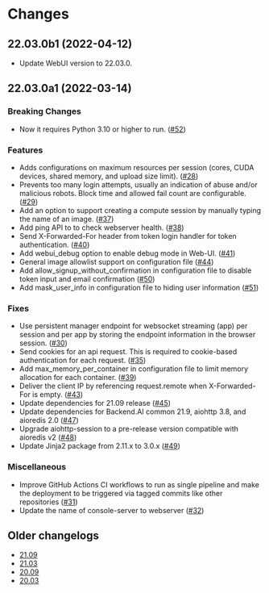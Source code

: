 Changes
=======

<!--
    You should *NOT* be adding new change log entries to this file, this
    file is managed by towncrier. You *may* edit previous change logs to
    fix problems like typo corrections or such.

    To add a new change log entry, please refer
    https://pip.pypa.io/en/latest/development/contributing/#news-entries

    We named the news folder "changes".

    WARNING: Don't drop the last line!
-->

<!-- towncrier release notes start -->

## 22.03.0b1 (2022-04-12)

* Update WebUI version to 22.03.0.


## 22.03.0a1 (2022-03-14)

### Breaking Changes
* Now it requires Python 3.10 or higher to run. ([#52](https://github.com/lablup/backend.ai-webserver/issues/52))

### Features
* Adds configurations on maximum resources per session (cores, CUDA devices, shared memory, and upload size limit). ([#28](https://github.com/lablup/backend.ai-webserver/issues/28))
* Prevents too many login attempts, usually an indication of abuse and/or malicious robots. Block time and allowed fail count are configurable. ([#29](https://github.com/lablup/backend.ai-webserver/issues/29))
* Add an option to support creating a compute session by manually typing the name of an image. ([#37](https://github.com/lablup/backend.ai-webserver/issues/37))
* Add ping API to to check webserver health. ([#38](https://github.com/lablup/backend.ai-webserver/issues/38))
* Send X-Forwarded-For header from token login handler for token authentication. ([#40](https://github.com/lablup/backend.ai-webserver/issues/40))
* Add webui_debug option to enable debug mode in Web-UI. ([#41](https://github.com/lablup/backend.ai-webserver/issues/41))
* General image allowlist support on configuration file ([#44](https://github.com/lablup/backend.ai-webserver/issues/44))
* Add allow_signup_without_confirmation in configuration file to disable token input and email confirmation ([#50](https://github.com/lablup/backend.ai-webserver/issues/50))
* Add mask_user_info in configuration file to hiding user information ([#51](https://github.com/lablup/backend.ai-webserver/issues/51))

### Fixes
* Use persistent manager endpoint for websocket streaming (app) per session and per app by storing the endpoint information in the browser session. ([#30](https://github.com/lablup/backend.ai-webserver/issues/30))
* Send cookies for an api request. This is required to cookie-based authentication for each request. ([#35](https://github.com/lablup/backend.ai-webserver/issues/35))
* Add max_memory_per_container in configuration file to limit memory allocation for each container. ([#39](https://github.com/lablup/backend.ai-webserver/issues/39))
* Deliver the client IP by referencing request.remote  when X-Forwarded-For is empty. ([#43](https://github.com/lablup/backend.ai-webserver/issues/43))
* Update dependencies for 21.09 release ([#45](https://github.com/lablup/backend.ai-webserver/issues/45))
* Update dependencies for Backend.AI common 21.9, aiohttp 3.8, and aioredis 2.0 ([#47](https://github.com/lablup/backend.ai-webserver/issues/47))
* Upgrade aiohttp-session to a pre-release version compatible with aioredis v2 ([#48](https://github.com/lablup/backend.ai-webserver/issues/48))
* Update Jinja2 package from 2.11.x to 3.0.x ([#49](https://github.com/lablup/backend.ai-webserver/issues/49))

### Miscellaneous
* Improve GitHub Actions CI workflows to run as single pipeline and make the deployment to be triggered via tagged commits like other repositories ([#31](https://github.com/lablup/backend.ai-webserver/issues/31))
* Update the name of console-server to webserver ([#32](https://github.com/lablup/backend.ai-webserver/issues/32))


## Older changelogs

* [21.09](https://github.com/lablup/backend.ai-webserver/blob/21.09/CHANGELOG.md)
* [21.03](https://github.com/lablup/backend.ai-webserver/blob/21.03/CHANGELOG.md)
* [20.09](https://github.com/lablup/backend.ai-webserver/blob/20.09/CHANGELOG.md)
* [20.03](https://github.com/lablup/backend.ai-webserver/blob/20.03/CHANGELOG.md)
